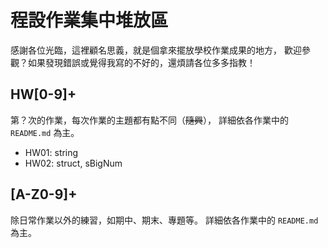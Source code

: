 程設作業集中堆放區
================
感謝各位光臨，這裡顧名思義，就是個拿來擺放學校作業成果的地方，
歡迎參觀？如果發現錯誤或覺得我寫的不好的，還煩請各位多多指教！

HW[0-9]+
--------
第？次的作業，每次作業的主題都有點不同（~~隨興~~），
詳細依各作業中的 `README.md` 為主。

* HW01: string
* HW02: struct, sBigNum

[A-Z0-9]+
---------
除日常作業以外的練習，如期中、期末、專題等。
詳細依各作業中的 `README.md` 為主。
